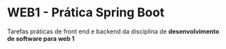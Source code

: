 # WEB1 - Prática Spring Boot

Tarefas práticas de front end e backend da disciplina de **desenvolvimento de software para web 1**